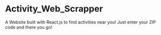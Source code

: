 # Activity_Web_Scrapper
A Website built with React.js to find activities near you!
Just enter your ZIP code and there you go!